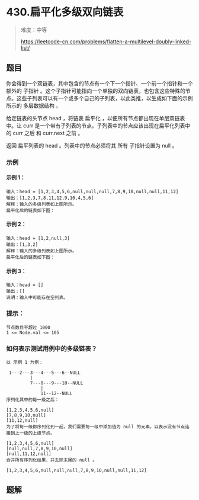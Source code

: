 #  430.扁平化多级双向链表
  
  
> 难度：中等
>
> https://leetcode-cn.com/problems/flatten-a-multilevel-doubly-linked-list/
  
##  题目
  
  
你会得到一个双链表，其中包含的节点有一个下一个指针、一个前一个指针和一个额外的 子指针 。这个子指针可能指向一个单独的双向链表，也包含这些特殊的节点。这些子列表可以有一个或多个自己的子列表，以此类推，以生成如下面的示例所示的 多层数据结构 。
  
给定链表的头节点 head ，将链表 扁平化 ，以便所有节点都出现在单层双链表中。让 curr 是一个带有子列表的节点。子列表中的节点应该出现在扁平化列表中的 curr 之后 和 curr.next 之前 。
  
返回 扁平列表的 head 。列表中的节点必须将其 所有 子指针设置为 null 。
  
###  示例
  
  
####  示例 1：
  
  
```
输入：head = [1,2,3,4,5,6,null,null,null,7,8,9,10,null,null,11,12]
输出：[1,2,3,7,8,11,12,9,10,4,5,6]
解释：输入的多级列表如上图所示。
扁平化后的链表如下图：
```
  
####  示例 2：
  
  
```
输入：head = [1,2,null,3]
输出：[1,3,2]
解释：输入的多级列表如上图所示。
扁平化后的链表如下图：
```
  
####  示例 3：
  
  
```
输入：head = []
输出：[]
说明：输入中可能存在空列表。
```
  
###  提示：
  
  
```
节点数目不超过 1000
1 <= Node.val <= 105
```
  
###  如何表示测试用例中的多级链表？
  
  
```
以 示例 1 为例：
  
 1---2---3---4---5---6--NULL
         |
         7---8---9---10--NULL
             |
             11--12--NULL
序列化其中的每一级之后：
  
[1,2,3,4,5,6,null]
[7,8,9,10,null]
[11,12,null]
为了将每一级都序列化到一起，我们需要每一级中添加值为 null 的元素，以表示没有节点连接到上一级的上级节点。
  
[1,2,3,4,5,6,null]
[null,null,7,8,9,10,null]
[null,11,12,null]
合并所有序列化结果，并去除末尾的 null 。
  
[1,2,3,4,5,6,null,null,null,7,8,9,10,null,null,11,12]
```
  
##  题解
  
  
```typescript
  
```
  